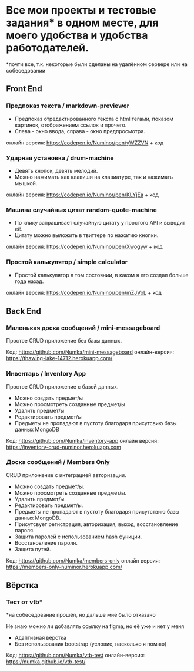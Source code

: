 # Все мои проекты и тестовые задания* в одном месте, для моего удобства и удобства работодателей.
*почти все, т.к. некоторые были сделаны на удалённом сервере или на собеседовании

## Front End

### Предпоказ текста / markdown-previewer
- Предпоказ отредактированного текста с html тегами, показом картинок, отображением ссылок и прочего. 
- Слева - окно ввода, справа - окно предпросмотра.

онлайн версия: https://codepen.io/Numinor/pen/yWZZVN + код 

### Ударная установка / drum-machine
- Девять кнопок, девять мелодий. 
- Можно нажимать как клавиши на клавиатуре, так и нажимать мышкой.

онлайн версия: https://codepen.io/Numinor/pen/KLYjEa + код 

### Машина случайных цитат random-quote-machine
- По клику запрашивает случайную цитату у простого API и выводит её. 
- Цитату можно выложить в твиттере по нажатию кнопки.

онлайн версия: https://codepen.io/Numinor/pen/Xwogyw + код 

### Простой калькулятор / simple calculator
- Простой калькулятор в том состоянии, в каком я его создал больше года назад. 

онлайн версия: https://codepen.io/Numinor/pen/mZJVoL + код 

## Back End

### Маленькая доска сообщений / mini-messageboard

Простое CRUD приложение без базы данных.

Код: https://github.com/Numka/mini-messageboard
онлайн-версия: https://thawing-lake-14712.herokuapp.com/

### Инвентарь / Inventory App

Простое CRUD приложение с базой данных.

- Можно создать предмет/ы
- Можно просмотреть созданные предмет/ы
- Удалить предмет/ы
- Редактировать предмет/ы
- Предметы не пропадают в пустоту благодаря присутсвию базы данных MongoDB

Код: https://github.com/Numka/inventory-app
онлайн версия: https://inventory-crud-numinor.herokuapp.com

### Доска сообщений / Members Only

CRUD приложение с интеграцией авторизации.

- Можно создать предмет/ы.
- Можно просмотреть созданные предмет/ы.
- Удалить предмет/ы.
- Редактировать предмет/ы.
- Предметы не пропадают в пустоту благодаря присутствию базы данных MongoDB.
- Присутсвует регистрация, авторизация, выход, восстановление пароля.
- Защита паролей с использованием hash функции. 
- Восстановление пароля.
- Защита путей.

Код: https://github.com/Numka/members-only
онлайн версия: https://members-only-numinor.herokuapp.com/

## Вёрстка

### Тест от vtb*
*на собеседование прошёл, но дальше мне было отказано

Не знаю можно ли добавлять ссылку на figma, но её уже и нет у меня

- Адаптивная вёрстка
- Без использования bootstrap (условие, насколько я помню)

Код: https://github.com/Numka/vtb-test
онлайн-версия: https://numka.github.io/vtb-test/


